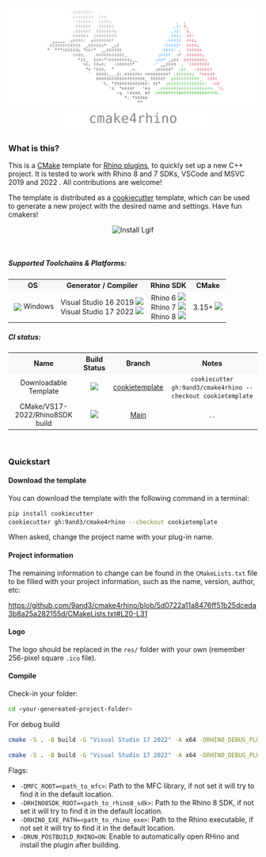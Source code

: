 <p align="center">
  <img src="~logo/logo_4html.svg" width="600" alt="CMake4Rhino Logo" style="margin-bottom:0;">
  <br>
  <img src="~logo/logo_title_code.svg" width="300">
</p>


### What is this?

This is a [CMake](https://cmake.org/) template for [Rhino plugins](https://developer.rhino3d.com/guides/cpp/), to quickly set up a new C++ project.
It is tested to work with Rhino 8 and 7 SDKs, VSCode and MSVC 2019 and 2022 . All contributions are welcome!

The template is distributed as a [cookiecutter](https://github.com/cookiecutter/cookiecutter) template, which can be used to generate a new project with the desired name and settings. Have fun cmakers!

<p align="center">
  <img src="assets/record_exp.gif" width="700" alt="Install Lgif" style="margin-bottom:0;">
</p>


<br>

##### Supported Toolchains & Platforms:

<table width="100%">
  <tr style="background-color:#f6f8fa;">
    <th>OS</th>
    <th>Generator / Compiler</th>
    <th>Rhino SDK</th>
    <th>CMake</th>
  </tr>
  <tr>
    <td style="text-align:center;">
    <img src="https://cdn.jsdelivr.net/gh/devicons/devicon/icons/windows8/windows8-original.svg" width="18" style="vertical-align:middle; margin-left:4px;"/>
    Windows
    </td>
    <td style="text-align:center;">Visual Studio 16 2019 <img src="https://img.shields.io/badge/-not%20tested-orange?style=for-the-badg&logo=visualstudiocode&logoColor=white"/> <br> Visual Studio 17 2022 <img src="https://img.shields.io/badge/-tested-brightgreen?style=for-the-badg&logo=visualstudiocode&logoColor=white"/></td>
    <td style="text-align:center;">Rhino 6 <img src="https://img.shields.io/badge/-not%20supported-red?style=for-the-badg"/> <br> Rhino 7 <img src="https://img.shields.io/badge/-not%20tested-orange?style=for-the-badg"/> <br> Rhino 8 <img src="https://img.shields.io/badge/-tested-brightgreen?style=for-the-badg"/></td>
    <td style="text-align:center;">3.15+ <img src="https://img.shields.io/badge/-tested-brightgreen?style=for-the-badg"/></td>
  </tr>
</table>

##### CI status:

<table width="100%">
  <tr style="background-color:#f6f8fa;">
    <th>Name</th>
    <th>Build Status</th>
    <th>Branch</th>
    <th>Notes</th>
  </tr>
  <tr>
    <td style="text-align:center;">Downloadable Template</td>
    <td style="text-align:center;">
      <a href="https://github.com/9and3/cmake4rhino/actions/workflows/build_cookietemplate.yml">
        <img src="https://github.com/9and3/cmake4rhino/actions/workflows/build_cookietemplate.yml/badge.svg">
      </a>
    </td>
    <td style="text-align:center;">
      <a href="https://github.com/9and3/cmake4rhino/tree/cookietemplate">cookietemplate</a>
    </td>
    <td style="text-align:center;">
      <code>cookiecutter gh:9and3/cmake4rhino --checkout cookietemplate</code>
    </td>
  </tr>
  <tr>
    <td style="text-align:center;">CMake/VS17-2022/Rhino8SDK build</td>
    <td style="text-align:center;">
      <a href="https://github.com/9and3/cmake4rhino/actions/workflows/build_cmake.yml">
        <img src="https://github.com/9and3/cmake4rhino/actions/workflows/build_cmake.yml/badge.svg">
      </a>
    </td>
    <td style="text-align:center;">
      <a href="https://github.com/9and3/cmake4rhino/tree/Main">Main</a>
    </td>
    <td style="text-align:center;">
      <code>..</code>
    </td>
  </tr>
</table>

<br>

### Quickstart

#### Download the template

You can download the template with the following command in a terminal:

```bash
pip install cookiecutter
cookiecutter gh:9and3/cmake4rhino --checkout cookietemplate
```
When asked, change the project name with your plug-in name.

#### Project information
The remaining information to change can be found in the `CMakeLists.txt` file to be filled with your project information, such as the name, version, author, etc:

https://github.com/9and3/cmake4rhino/blob/5d0722a11a8476ff51b25dceda3b8a25a282155d/CMakeLists.txt#L20-L31

#### Logo
The logo should be replaced in the `res/` folder with your own (remember 256-pixel square `.ico` file).

#### Compile

Check-in your folder:
```bash
cd <your-genereated-project-folder>
```
For debug build
```bash
cmake -S . -B build -G "Visual Studio 17 2022" -A x64 -DRHINO_DEBUG_PLUGIN=ON; cmake --build build --config Debug
```

```bash
cmake -S . -B build -G "Visual Studio 17 2022" -A x64 -DRHINO_DEBUG_PLUGIN=ON; cmake --build build --config Release
```

Flags:
- `-DMFC_ROOT=<path_to_mfc>`: Path to the MFC library, if not set it will try to find it in the default location.
- `-DRHINO8SDK_ROOT=<path_to_rhino8_sdk>`: Path to the Rhino 8 SDK, if not set it will try to find it in the default location.
- `-DRHINO_EXE_PATH=<path_to_rhino_exe>`: Path to the Rhino executable, if not set it will try to find it in the default location.
- `-DRUN_POSTBUILD_RHINO=ON`: Enable to automatically open RHino and install the plugin after building.
